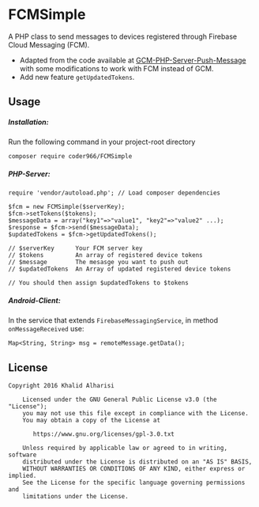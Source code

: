 FCMSimple
===
A PHP class to send messages to devices registered through Firebase Cloud Messaging (FCM).

- Adapted from the code available at [GCM-PHP-Server-Push-Message](https://github.com/mattg888/GCM-PHP-Server-Push-Message) with some modifications to work with FCM instead of GCM.
- Add new feature `getUpdatedTokens`.


Usage
---
##### Installation:
Run the following command in your project-root directory
```
composer require coder966/FCMSimple
```

##### PHP-Server:
```
require 'vendor/autoload.php'; // Load composer dependencies

$fcm = new FCMSimple($serverKey);
$fcm->setTokens($tokens);
$messageData = array("key1"=>"value1", "key2"=>"value2" ...);
$response = $fcm->send($messageData);
$updatedTokens = $fcm->getUpdatedTokens();

// $serverKey      Your FCM server key
// $tokens         An array of registered device tokens
// $message        The mesasge you want to push out
// $updatedTokens  An Array of updated registered device tokens

// You should then assign $updatedTokens to $tokens
```

##### Android-Client:
In the service that extends `FirebaseMessagingService`, in method `onMessageReceived` use:
```
Map<String, String> msg = remoteMessage.getData();
```


License
---
```
Copyright 2016 Khalid Alharisi

    Licensed under the GNU General Public License v3.0 (the "License");
    you may not use this file except in compliance with the License.
    You may obtain a copy of the License at

       https://www.gnu.org/licenses/gpl-3.0.txt

    Unless required by applicable law or agreed to in writing, software
    distributed under the License is distributed on an "AS IS" BASIS,
    WITHOUT WARRANTIES OR CONDITIONS OF ANY KIND, either express or implied.
    See the License for the specific language governing permissions and
    limitations under the License.
```
